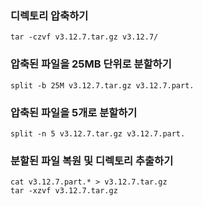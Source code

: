 ### 디렉토리 압축하기

```
tar -czvf v3.12.7.tar.gz v3.12.7/
```

### 압축된 파일을 25MB 단위로 분할하기

```
split -b 25M v3.12.7.tar.gz v3.12.7.part.
```

### 압축된 파일을 5개로 분할하기

```
split -n 5 v3.12.7.tar.gz v3.12.7.part.
```

### 분할된 파일 복원 및 디렉토리 추출하기

```
cat v3.12.7.part.* > v3.12.7.tar.gz
tar -xzvf v3.12.7.tar.gz
```